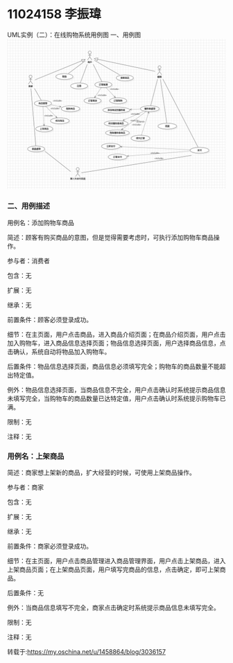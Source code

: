 # 11024158 李振瑋 
UML实例（二）：在线购物系统用例图
一、用例图
![image](report1.jpg)

### 二、用例描述
 用例名：添加购物车商品
 
 简述：顾客有购买商品的意图，但是觉得需要考虑时，可执行添加购物车商品操作。
 
 参与者：消费者
 
 包含：无
 
 扩展：无
 
 继承：无
 
 
 前置条件：顾客必须登录成功。

 细节：在主页面，用户点击商品，进入商品介绍页面；在商品介绍页面，用户点击加入购物车，进入商品信息选择页面；物品信息选择页面，用户选择商品信息，点击确认，系统自动将物品加入购物车。
 
 后置条件：物品信息选择页面，商品信息必须填写完全；购物车的商品数量不能超出特定值。
 
 例外：物品信息选择页面，当商品信息不完全，用户点击确认时系统提示商品信息未填写完全，当购物车的商品数量已达特定值，用户点击确认时系统提示购物车已满。

 限制：无

 注释：无

### 用例名：上架商品

简述：商家想上架新的商品，扩大经营的时候，可使用上架商品操作。

参与者：商家

包含：无

扩展：无

继承：无

前置条件：商家必须登录成功。

细节：在主页面，用户点击商品管理进入商品管理界面，用户点击上架商品，进入上架商品页面；在上架商品页面，用户填写完商品的信息，点击确定，即可上架商品。

后置条件：无

例外：当商品信息填写不完全，商家点击确定时系统提示商品信息未填写完全。

限制：无

注释：无

转载于:https://my.oschina.net/u/1458864/blog/3036157
